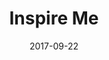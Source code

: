 ---
title: Inspire Me
description: Need inspiration? Inspire Me presents random input for your head to make idea generation easy.
date: 2017-09-22


platforms:
 - desktop
 - mobile

sourceUrl: https://github.com/marcoklein/inspireme
urls:
- url: https://inspireme.kleinprojects.com
  text: Open App
  icon: fas fa-lightbulb
---